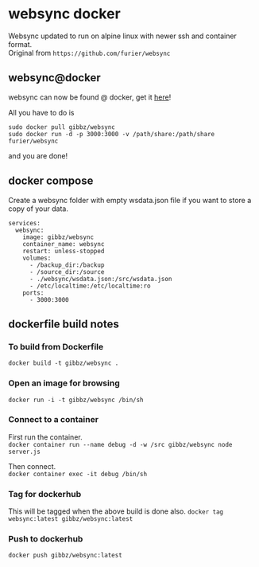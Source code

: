 # websync docker
Websync updated to run on alpine linux with newer ssh and container format.  
Original from ```https://github.com/furier/websync```  

## websync@docker

websync can now be found @ docker, get it [here](https://registry.hub.docker.com/r/gibbz/websync)!

All you have to do is
```
sudo docker pull gibbz/websync
sudo docker run -d -p 3000:3000 -v /path/share:/path/share furier/websync
```
and you are done!

## docker compose
Create a websync folder with empty wsdata.json file if you want to store a copy of your data.
```
services:
  websync:
    image: gibbz/websync
    container_name: websync
    restart: unless-stopped
    volumes:
      - /backup_dir:/backup
      - /source_dir:/source
      - ./websync/wsdata.json:/src/wsdata.json
      - /etc/localtime:/etc/localtime:ro
    ports:
      - 3000:3000
```

## dockerfile build notes

### To build from Dockerfile
```docker build -t gibbz/websync .```

### Open an image for browsing
```docker run -i -t gibbz/websync /bin/sh```

### Connect to a container
First run the container.  
```docker container run --name debug -d -w /src gibbz/websync node server.js```

Then connect.  
```docker container exec -it debug /bin/sh```

### Tag for dockerhub
This will be tagged when the above build is done also.
```docker tag websync:latest gibbz/websync:latest```

### Push to dockerhub
```docker push gibbz/websync:latest```
